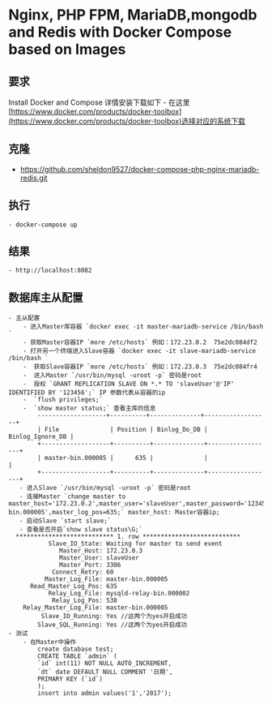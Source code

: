 # Nginx, PHP FPM, MariaDB,mongodb and Redis with Docker Compose based on Images


## 要求
Install Docker and Compose 详情安装下载如下
	- 在这里[https://www.docker.com/products/docker-toolbox](https://www.docker.com/products/docker-toolbox)选择对应的系统下载
## 克隆
- https://github.com/sheldon9527/docker-compose-php-nginx-mariadb-redis.git
## 执行
	- docker-compose up
## 结果
	- http://localhost:8082
## 数据库主从配置
	- 主从配置
		- 进入Master库容器 `docker exec -it master-mariadb-service /bin/bash `
		- 获取Master容器IP `more /etc/hosts` 例如：172.23.0.2	75e2dc084df2
		- 打开另一个终端进入Slave容器 `docker exec -it slave-mariadb-service /bin/bash `
		-  获取Slave容器IP `more /etc/hosts` 例如：172.23.0.3	75e2dc084fr4
		-  进入Master `/usr/bin/mysql -uroot -p` 密码是root
		-  授权 `GRANT REPLICATION SLAVE ON *.* TO 'slaveUser'@'IP' IDENTIFIED BY '123456';` IP 参数代表从容器的ip
		-  `flush privileges;`
		-  `show master status;` 查看主库的信息
			-------------------+----------+--------------+------------------+
			| File              | Position | Binlog_Do_DB | Binlog_Ignore_DB |
			+-------------------+----------+--------------+------------------+
			| master-bin.000005 |      635 |              |                  |
			+-------------------+----------+--------------+------------------+
	   - 进入Slave `/usr/bin/mysql -uroot -p` 密码是root
	   - 连接Master `change master to master_host='172.23.0.2',master_user='slaveUser',master_password='123456',master_log_file='master-bin.000005',master_log_pos=635;` master_host: Master容器ip;
	   - 启动Slave `start slave;`
	   - 查看是否开启`show slave status\G;`
	  *************************** 1. row ***************************
               Slave_IO_State: Waiting for master to send event
                  Master_Host: 172.23.0.3
                  Master_User: slaveUser
                  Master_Port: 3306
                Connect_Retry: 60
              Master_Log_File: master-bin.000005
          Read_Master_Log_Pos: 635
               Relay_Log_File: mysqld-relay-bin.000002
                Relay_Log_Pos: 538
        Relay_Master_Log_File: master-bin.000005
             Slave_IO_Running: Yes //这两个为yes开启成功
            Slave_SQL_Running: Yes //这两个为yes开启成功
	- 测试
		- 在Master中操作
			create database test;
			CREATE TABLE `admin` (
			`id` int(11) NOT NULL AUTO_INCREMENT,
			`dt` date DEFAULT NULL COMMENT '日期',
			PRIMARY KEY (`id`)
			);
			insert into admin values('1','2017');
